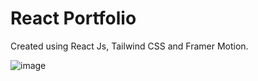 # React Portfolio 
Created using React Js, Tailwind CSS and Framer Motion. 


![image](https://github.com/devanshiprasad/react_portfolio/assets/102360503/fa0ea8ff-c1a0-4b02-93f9-248b5cdac1bf)
